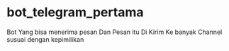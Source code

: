 # bot_telegram_pertama
Bot Yang bisa menerima pesan Dan Pesan itu Di Kirim Ke banyak Channel susuai dengan kepimilikan
